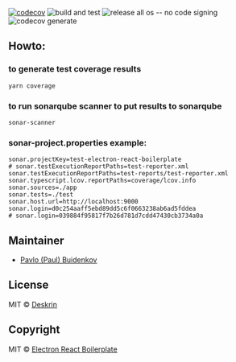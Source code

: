 [![codecov](https://codecov.io/gh/pavlobu/test-electron-boilerplate-ci/branch/master/graph/badge.svg)](https://codecov.io/gh/pavlobu/test-electron-boilerplate-ci)
![build and test](https://github.com/pavlobu/test-electron-boilerplate-ci/workflows/build%20and%20test/badge.svg)
![release all os -- no code signing](https://github.com/pavlobu/test-electron-boilerplate-ci/workflows/release%20all%20os%20--%20no%20code%20signing/badge.svg)
![codecov generate](https://github.com/pavlobu/test-electron-boilerplate-ci/workflows/codecov%20generate/badge.svg)

## Howto:

### to generate test coverage results

```
yarn coverage
```

### to run sonarqube scanner to put results to sonarqube

```
sonar-scanner
```

### sonar-project.properties example:

```
sonar.projectKey=test-electron-react-boilerplate
# sonar.testExecutionReportPaths=test-reporter.xml
sonar.testExecutionReportPaths=test-reports/test-reporter.xml
sonar.typescript.lcov.reportPaths=coverage/lcov.info
sonar.sources=./app
sonar.tests=./test
sonar.host.url=http://localhost:9000
sonar.login=d0c254aaff5ebd89dd5c6f0663238ab6ad5fddea
# sonar.login=039884f95817f7b26d781d7cdd47430cb3734a0a

```

## Maintainer

- [Pavlo (Paul) Buidenkov](https://github.com/pavlo/buidenkov)

## License

MIT © [Deskrin](https://github.com/pavlobu/deskrin)

## Copyright

MIT © [Electron React Boilerplate](https://github.com/electron-react-boilerplate)
